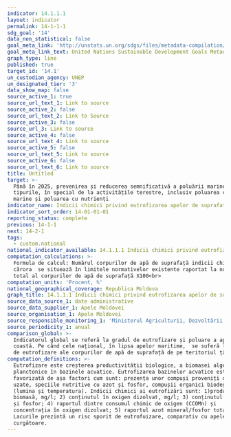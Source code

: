 ```yaml
---
indicator: 14.1.1.1
layout: indicator
permalink: 14-1-1-1
sdg_goal: '14'
data_non_statistical: false
goal_meta_link: 'http://unstats.un.org/sdgs/files/metadata-compilation/Metadata-Goal-14.pdf'
goal_meta_link_text: United Nations Sustainable Development Goals Metadata (pdf 288kB)
graph_type: line
published: true
target_id: '14.1'
un_custodian_agency: UNEP
un_designated_tier: '3'
data_show_map: false
source_active_1: true
source_url_text_1: Link to source
source_active_2: false
source_url_text_2: Link to Source
source_active_3: false
source_url_3: Link to source
source_active_4: false
source_url_text_4: Link to source
source_active_5: false
source_url_text_5: Link to source
source_active_6: false
source_url_text_6: Link to source
title: Untitled
target: >-
  Până în 2025, prevenirea și reducerea semnificativă a poluării marine de toate
  tipurile, în special de la activitățile terestre, inclusiv poluarea cu deșeuri
  marine și poluarea cu nutrienți
indicator_name: Indicii chimici privind eutrofizarea apelor de suprafață
indicator_sort_order: 14-01-01-01
reporting_status: complete
previous: 14-1-1
next: 14-2-1
tags:
  - custom.national
national_indicator_available: 14.1.1.1 Indicii chimici privind eutrofizarea apelor de suprafață
computation_calculations: >-
  Formula de calcul: Numărul corpurilor de apă de suprafață indicii chimici ale
  cărora  se situează în limitele normativelor existente raportat la numărul
  total al corpurilor de apă de suprafață X100<br>
computation_units: 'Procent, %'
national_geographical_coverage: Republica Moldova
graph_title: 14.1.1.1 Indicii chimici privind eutrofizarea apelor de suprafață
source_data_source_1: date administrative
source_data_supplier_1: Apele Moldovei
source_organisation_1: Apele Moldovei
source_responsible_monitoring_1: 'Ministerul Agriculturii, Dezvoltării Regionale și Mediului'
source_periodicity_1: anual
comparison_global: >-
  Indicatorul global se referă la gradul de eutrofizare și poluare a apelor de
  coastă. Pe când cele național, în lipsa apelor maritime,  se suferă la gradul
  de eutrofizare ale corpurilor de apă de suprafață de pe teritoriul țării
computation_definitions: >-
  Eutrofizare este creșterea productivității biologice, a biomasei algelor
  planctonice în bazinele acvatice. Eutrofizarea bazinelor acvatice este
  favorizată de așa factori cum sunt: prezența unor compuși proveniți din apele
  uzate, speciile nutritive cu azot și fosfor, compușii organici biodegerabili
  (lumina și temperatura). Indicii chimici ai eutrofizări sunt: 1)producția de
  biomasă, mg/l; 2) conținutul în oxigen dizolvat, mg/l; 3) conținutul de azot
  și fosfor; 4) raportul dintre consumul chimic de oxigen (CCOMn) și
  concentrația în oxigen dizolvat; 5) raportul azot mineral/fosfor total=10.
  Lacurile prezintă un risc sporit de eutrofuizare, comparativ cu apele
  curgătoare.
---
```

